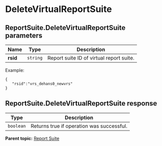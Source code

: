 # DeleteVirtualReportSuite

 

## ReportSuite.DeleteVirtualReportSuite parameters

|Name|Type|Description|
|----|----|-----------|
| **rsid** | `string` | Report suite ID of virtual report suite. |

 Example:

 ```
{
    "rsid":"vrs_dehans0_newvrs"
}
```

## ReportSuite.DeleteVirtualReportSuite response

|Type|Description|
|----|-----------|
| `boolean` | Returns true if operation was successful. |

**Parent topic:** [Report Suite](../../methods/report_suite/r_methods_reportsuite.md)


